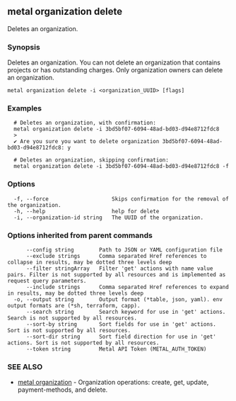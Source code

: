## metal organization delete

Deletes an organization.

### Synopsis

Deletes an organization. You can not delete an organization that contains projects or has outstanding charges. Only organization owners can delete an organization.

```
metal organization delete -i <organization_UUID> [flags]
```

### Examples

```
  # Deletes an organization, with confirmation: 
  metal organization delete -i 3bd5bf07-6094-48ad-bd03-d94e8712fdc8
  >
  ✔ Are you sure you want to delete organization 3bd5bf07-6094-48ad-bd03-d94e8712fdc8: y
  
  # Deletes an organization, skipping confirmation:
  metal organization delete -i 3bd5bf07-6094-48ad-bd03-d94e8712fdc8 -f
```

### Options

```
  -f, --force                    Skips confirmation for the removal of the organization.
  -h, --help                     help for delete
  -i, --organization-id string   The UUID of the organization.
```

### Options inherited from parent commands

```
      --config string        Path to JSON or YAML configuration file
      --exclude strings      Comma separated Href references to collapse in results, may be dotted three levels deep
      --filter stringArray   Filter 'get' actions with name value pairs. Filter is not supported by all resources and is implemented as request query parameters.
      --include strings      Comma separated Href references to expand in results, may be dotted three levels deep
  -o, --output string        Output format (*table, json, yaml). env output formats are (*sh, terraform, capp).
      --search string        Search keyword for use in 'get' actions. Search is not supported by all resources.
      --sort-by string       Sort fields for use in 'get' actions. Sort is not supported by all resources.
      --sort-dir string      Sort field direction for use in 'get' actions. Sort is not supported by all resources.
      --token string         Metal API Token (METAL_AUTH_TOKEN)
```

### SEE ALSO

* [metal organization](metal_organization.md)	 - Organization operations: create, get, update, payment-methods, and delete.

